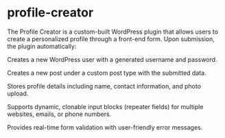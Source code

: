 # profile-creator
The Profile Creator is a custom-built WordPress plugin that allows users to create a personalized profile through a front-end form. Upon submission, the plugin automatically:

Creates a new WordPress user with a generated username and password.

Creates a new post under a custom post type with the submitted data.

Stores profile details including name, contact information, and photo upload.

Supports dynamic, clonable input blocks (repeater fields) for multiple websites, emails, or phone numbers.

Provides real-time form validation with user-friendly error messages.
